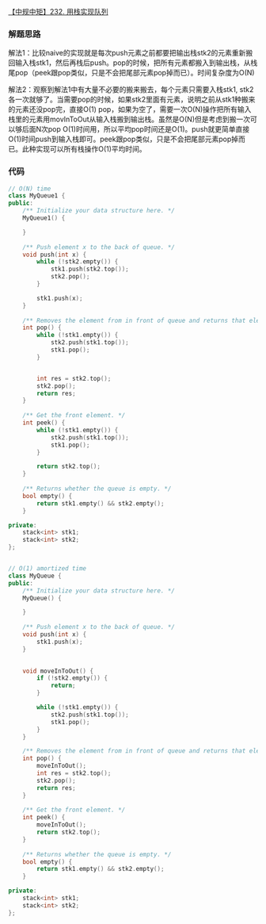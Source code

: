 [【中规中矩】232. 用栈实现队列](https:/leetcode-cn.com/problems/implement-queue-using-stacks/solution/zhong-gui-zhong-ju-232-yong-zhan-shi-xia-wo5x/)


### 解题思路
解法1：比较naive的实现就是每次push元素之前都要把输出栈stk2的元素重新搬回输入栈stk1，然后再栈后push。pop的时候，把所有元素都搬入到输出栈，从栈尾pop（peek跟pop类似，只是不会把尾部元素pop掉而已）。时间复杂度为O(N)

解法2：观察到解法1中有大量不必要的搬来搬去，每个元素只需要入栈stk1, stk2各一次就够了。当需要pop的时候，如果stk2里面有元素，说明之前从stk1种搬来的元素还没pop完，直接O(1) pop，如果为空了，需要一次O(N)操作把所有输入栈里的元素用movInToOut从输入栈搬到输出栈。虽然是O(N)但是考虑到搬一次可以够后面N次pop O(1)时间用，所以平均pop时间还是O(1)。push就更简单直接O(1)时间push到输入栈即可。peek跟pop类似，只是不会把尾部元素pop掉而已。此种实现可以所有栈操作O(1)平均时间。

### 代码

```cpp
// O(N) time
class MyQueue1 {
public:
    /** Initialize your data structure here. */
    MyQueue1() {

    }
    
    /** Push element x to the back of queue. */
    void push(int x) {
        while (!stk2.empty()) {
            stk1.push(stk2.top());
            stk2.pop();
        }

        stk1.push(x);
    }
    
    /** Removes the element from in front of queue and returns that element. */
    int pop() {
        while (!stk1.empty()) {
            stk2.push(stk1.top());
            stk1.pop();
        }


        int res = stk2.top();
        stk2.pop();
        return res;
    }
    
    /** Get the front element. */
    int peek() {
        while (!stk1.empty()) {
            stk2.push(stk1.top());
            stk1.pop();
        }

        return stk2.top();
    }
    
    /** Returns whether the queue is empty. */
    bool empty() {
        return stk1.empty() && stk2.empty();
    }

private:
    stack<int> stk1;
    stack<int> stk2;
};


// O(1) amortized time
class MyQueue {
public:
    /** Initialize your data structure here. */
    MyQueue() {

    }
    
    /** Push element x to the back of queue. */
    void push(int x) {
        stk1.push(x);
    }
    

    void moveInToOut() {
        if (!stk2.empty()) {
            return;
        }

        while (!stk1.empty()) {
            stk2.push(stk1.top());
            stk1.pop();
        }
    }

    /** Removes the element from in front of queue and returns that element. */
    int pop() {
        moveInToOut();
        int res = stk2.top();
        stk2.pop();
        return res;
    }
    
    /** Get the front element. */
    int peek() {
        moveInToOut();
        return stk2.top();
    }
    
    /** Returns whether the queue is empty. */
    bool empty() {
        return stk1.empty() && stk2.empty();
    }

private:
    stack<int> stk1;
    stack<int> stk2;
};

```
